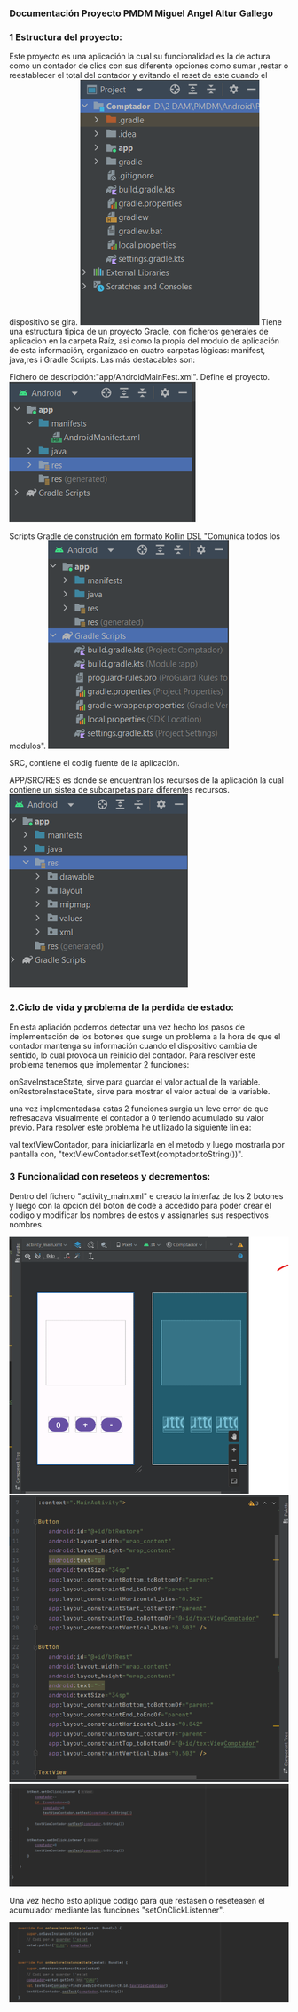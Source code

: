 ### Documentación Proyecto PMDM Miguel Angel Altur Gallego

### 1 Estructura del proyecto:
Este proyecto es una aplicación la cual su funcionalidad es la de actura como un contador de clics con sus diferente opciones como sumar ,restar o reestablecer el total del contador y evitando el reset de este cuando el dispositivo se gira.
![Alt text](Proyect-1.png)
Tiene una estructura tipica de un proyecto Gradle, con ficheros generales de aplicacion en la carpeta Raíz, asi como la propia del modulo de aplicación de esta información, organizado en cuatro carpetas lògicas: manifest, java,res i Gradle Scripts.
Las más destacables son:

Fichero de descripción:"app/AndroidMainFest.xml". Define el proyecto.
![Alt text](andr-1.png)

Scripts Gradle de construción em formato Kollin DSL "Comunica todos los modulos".
![Alt text](Gradle-1.png)

SRC, contiene el codig fuente de la aplicación.

APP/SRC/RES es donde se encuentran los recursos de la aplicación la cual contiene un sistea de subcarpetas para diferentes recursos.
![Alt text](res-1.png)







### 2.Ciclo de vida y problema de la perdida de estado:

En esta apliación podemos detectar una vez hecho los pasos de implementación de los botones que surge un problema a la hora de  que el contador mantenga su información cuando el dispositivo cambia de sentido, lo cual provoca un reinicio del contador.
Para resolver este problema tenemos que implementar 2 funciones:

onSaveInstaceState, sirve para guardar el valor actual de la variable.
onRestoreInstaceState, sirve para mostrar el valor actual de la variable.

una vez implementadasa estas 2 funciones surgia un leve error de que refresacava visualmente el contador a 0 teniendo acumulado su valor previo.
Para resolver este problema he utilizado la siguiente liniea:

val textViewContador, para iniciarlizarla en el metodo y luego mostrarla por pantalla con, "textViewContador.setText(comptador.toString())".

### 3 Funcionalidad con reseteos y decrementos:

Dentro del fichero "activity_main.xml" e creado la interfaz de los 2 botones y luego con la opcion del boton de code a accedido para poder crear el codigo y modificar los nombres de estos y assignarles sus respectivos nombres.

![Alt text](1-1.png)
![Alt text](2-1.png)
![Alt text](3-1.png)

Una vez hecho esto aplique codigo para que restasen o reseteasen el acumulador mediante las funciones "setOnClickListenner". 

![Alt text](4-1.png)